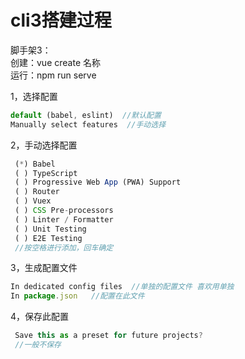 # cli3搭建过程

脚手架3：<br/>
创建：vue create 名称<br/>
运行：npm run serve<br/>

1，选择配置
```javascript
default (babel, eslint)  //默认配置
Manually select features  //手动选择
```
2，手动选择配置
```javascript
 (*) Babel
 ( ) TypeScript
 ( ) Progressive Web App (PWA) Support        
 ( ) Router
 ( ) Vuex
 ( ) CSS Pre-processors
 ( ) Linter / Formatter
 ( ) Unit Testing
 ( ) E2E Testing
 //按空格进行添加，回车确定
```

3，生成配置文件
```javascript
In dedicated config files  //单独的配置文件 喜欢用单独
In package.json   //配置在此文件
```

4，保存此配置
```javascript
 Save this as a preset for future projects?  
 //一般不保存
```

